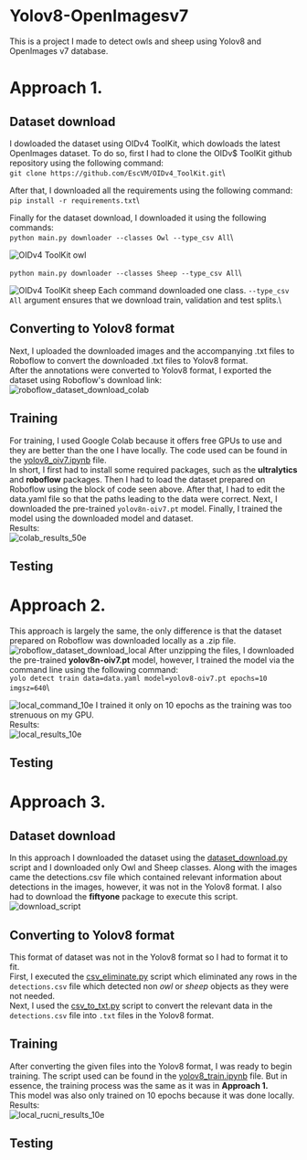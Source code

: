 # Yolov8-OpenImagesv7
This is a project I made to detect owls and sheep using Yolov8 and OpenImages v7 database.

# Approach 1.
## Dataset download
I dowloaded the dataset using OIDv4 ToolKit, which dowloads the latest OpenImages dataset. To do so, first I had to clone the OIDv$ ToolKit github repository using the following command:\
`git clone https://github.com/EscVM/OIDv4_ToolKit.git`\

After that, I downloaded all the requirements using the following command:\
`pip install -r requirements.txt`\

Finally for the dataset download, I downloaded it using the following commands:\
`python main.py downloader --classes Owl --type_csv All`\

![OIDv4 ToolKit owl](https://github.com/slanacpizzagomilicafesb/Yolov8-OpenImagesv7/assets/56551410/41d19509-0b97-4a38-9798-0a324bf700a7)

`python main.py downloader --classes Sheep --type_csv All`\

![OIDv4 ToolKit sheep](https://github.com/slanacpizzagomilicafesb/Yolov8-OpenImagesv7/assets/56551410/5b35c51c-95f2-46e3-8a99-2d5992806a2b)
Each command downloaded one class. `--type_csv All` argument ensures that we download train, validation and test splits.\

## Converting to Yolov8 format
Next, I uploaded the downloaded images and the accompanying .txt files to Roboflow to convert the downloaded .txt files to Yolov8 format.\
After the annotations were converted to Yolov8 format, I exported the dataset using Roboflow's download link:\
![roboflow_dataset_download_colab](https://github.com/slanacpizzagomilicafesb/Yolov8-OpenImagesv7/assets/56551410/0ea855fc-c5f9-4c5a-8966-0282f677d3aa)

## Training
For training, I used Google Colab because it offers free GPUs to use and they are better than the one I have locally. The code used can be found in the [yolov8_oiv7.ipynb](https://github.com/slanacpizzagomilicafesb/Yolov8-OpenImagesv7/blob/main/yolov8_oiv7.ipynb) file.\
In short, I first had to install some required packages, such as the __ultralytics__ and __roboflow__ packages. Then I had to load the dataset prepared on Roboflow using the block of code seen above. After that, I had to edit the data.yaml file so that the paths leading to the data were correct. Next, I downloaded the pre-trained `yolov8n-oiv7.pt` model. Finally, I trained the model using the downloaded model and dataset.\
Results:\
![colab_results_50e](https://github.com/slanacpizzagomilicafesb/Yolov8-OpenImagesv7/assets/56551410/6258d4fb-8fa5-4c5e-8590-62294716805f)

## Testing

# Approach 2.
This approach is largely the same, the only difference is that the dataset prepared on Roboflow was downloaded locally as a .zip file.\
![roboflow_dataset_download_local](https://github.com/slanacpizzagomilicafesb/Yolov8-OpenImagesv7/assets/56551410/c3c9097f-6091-477c-b747-0ba2afc5067b)
After unzipping the files, I downloaded the pre-trained __yolov8n-oiv7.pt__ model, however, I trained the model via the command line using the following command:\
`yolo detect train data=data.yaml model=yolov8-oiv7.pt epochs=10 imgsz=640`\

![local_command_10e](https://github.com/slanacpizzagomilicafesb/Yolov8-OpenImagesv7/assets/56551410/c986996b-f7fe-4016-b491-807c307e0f5b)
I trained it only on 10 epochs as the training was too strenuous on my GPU.\
Results:\
![local_results_10e](https://github.com/slanacpizzagomilicafesb/Yolov8-OpenImagesv7/assets/56551410/9fdce00c-a390-4293-90b1-f052ed9eebd9)

## Testing

# Approach 3.
## Dataset download
In this approach I downloaded the dataset using the [dataset_download.py](https://github.com/slanacpizzagomilicafesb/Yolov8-OpenImagesv7/blob/main/local_scripts/dataset_download.py) script and I downloaded only Owl and Sheep classes. Along with the images came the detections.csv file which contained relevant information about detections in the images, however, it was not in the Yolov8 format. I also had to download the __fiftyone__ package to execute this script.\
![download_script](https://github.com/slanacpizzagomilicafesb/Yolov8-OpenImagesv7/assets/56551410/0a28301a-0d16-43eb-98a9-41866a0c5b9a)

## Converting to Yolov8 format
This format of dataset was not in the Yolov8 format so I had to format it to fit.\
First, I executed the [csv_eliminate.py](https://github.com/slanacpizzagomilicafesb/Yolov8-OpenImagesv7/blob/main/local_scripts/csv_eliminate.py) script which eliminated any rows in the `detections.csv` file which detected non _owl_ or _sheep_ objects as they were not needed.\
Next, I used the [csv_to_txt.py](https://github.com/slanacpizzagomilicafesb/Yolov8-OpenImagesv7/blob/main/local_scripts/csv_to_txt.py) script to convert the relevant data in the `detections.csv` file into `.txt` files in the Yolov8 format.

## Training
After converting the given files into the Yolov8 format, I was ready to begin training. The script used can be found in the [yolov8_train.ipynb](https://github.com/slanacpizzagomilicafesb/Yolov8-OpenImagesv7/blob/main/yolov8_train.ipynb) file. But in essence, the training process was the same as it was in __Approach 1.__\
This model was also only trained on 10 epochs because it was done locally.\
Results:\
![local_rucni_results_10e](https://github.com/slanacpizzagomilicafesb/Yolov8-OpenImagesv7/assets/56551410/7107d3ca-aa15-48b9-bef8-7c2adda024d5)

## Testing
